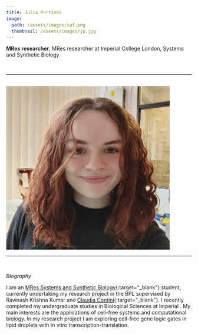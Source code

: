 ```yaml
---
title: Julia Purrinos
image: 
  path: /assets/images/saf.png 
  thumbnail: /assets/images/jp.jpg
---
```


**MRes researcher**, MRes researcher at Imperial College London, Systems and Synthetic Biology

<br>

***

<br>


<img src ="/assets/images/jp.jpg" width="444" heigth="444">


<br>

***

<br>


*Biography*

I am an [MRes Systems and Synthetic Biology](https://www.imperial.ac.uk/study/courses/postgraduate-taught/systems-synthetic-biology/){:target="_blank"} student, currently undertaking my research project in the BPL supervised by Ravinash Krishna Kumar and [Claudia Contini](https://profiles.imperial.ac.uk/c.contini){:target="_blank"}. I recently completed my undergraduate studies in Biological Sciences at Imperial . My main interests are the applications of cell-free systems and computational biology. In my research project I am exploring cell-free gene logic gates in lipid droplets with in vitro transcription-translation.



